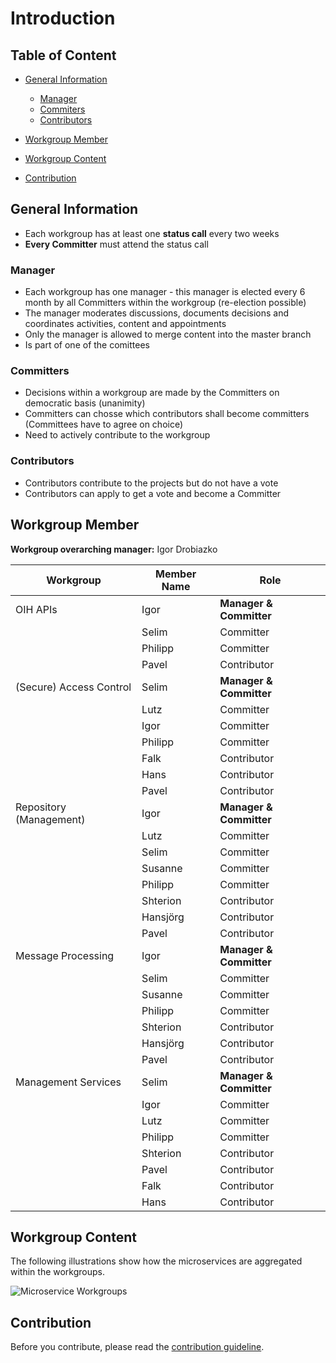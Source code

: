 # Introduction

## Table of Content
- [General Information](#general-information)
  - [Manager](#manager)
  - [Commiters](#committers)
  - [Contributors](#contributors)
- [Workgroup Member](#workgroup-member)

- [Workgroup Content](#workgroup-content)

- [Contribution](#contribution)

## General Information
- Each workgroup has at least one **status call** every two weeks
- **Every Committer** must attend the status call

### Manager
- Each workgroup has one manager - this manager is elected every 6 month by all Committers within the workgroup (re-election possible)
- The manager moderates discussions, documents decisions and coordinates activities, content and appointments
- Only the manager is allowed to merge content into the master branch
- Is part of one of the comittees

### Committers
- Decisions within a workgroup are made by the Committers on democratic basis (unanimity)
- Committers can chosse which contributors shall become committers (Committees have to agree on choice)
- Need to actively contribute to the workgroup

### Contributors
- Contributors contribute to the projects but do not have a vote
- Contributors can apply to get a vote and become a Committer

## Workgroup Member

**Workgroup overarching manager:** Igor Drobiazko

| Workgroup  | Member Name | Role |
| ------------- | ------------- | ------------- |
| OIH APIs  | Igor  | **Manager & Committer**  |
|  | Selim  | Committer  |
|  | Philipp  | Committer  |
|  | Pavel | Contributor|
| (Secure) Access Control | Selim  | **Manager & Committer**  |
|  | Lutz  | Committer  |
|  | Igor  | Committer  |
|  | Philipp  | Committer |
|  | Falk  | Contributor  |
|  | Hans  | Contributor  |
|  | Pavel | Contributor|
|  Repository (Management)| Igor  | **Manager & Committer**  |
|  | Lutz  | Committer |
|  | Selim | Committer  |
|  | Susanne  | Committer  |
|  | Philipp | Committer  |
|  | Shterion  | Contributor  |
|  | Hansjörg  | Contributor  |
|  | Pavel | Contributor |
| Message Processing | Igor  | **Manager & Committer**  |
|  | Selim  | Committer  |
|  | Susanne  | Committer  |
|  | Philipp  | Committer  |
|  | Shterion  | Contributor  |
|  | Hansjörg  | Contributor  |
|  | Pavel | Contributor |
| Management Services | Selim  | **Manager & Committer**  |
|  | Igor  | Committer  |
|  | Lutz  | Committer  |
|  | Philipp  | Committer  |
|  | Shterion  | Contributor  |
|  | Pavel | Contributor |
|  | Falk  | Contributor  |
|  | Hans  | Contributor  |

## Workgroup Content

The following illustrations show how the microservices are aggregated within the workgroups.

![Microservice Workgroups](https://github.com/openintegrationhub/Microservices/blob/master/Assets/OIH%20Workgroups.png)

## Contribution

Before you contribute, please read the [contribution guideline](https://github.com/openintegrationhub/microservices/blob/master/CONTRIBUTING.md).
